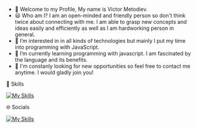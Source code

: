 - 👋 Welcome to my Profile, My name is Victor Metodiev.
- 😃 Who am I? I am an open-minded and friendly person so don't think twice about connecting with me. I am able to grasp new concepts and ideas easily and efficiently as well as I am hardworking person in general.
- 👀 I’m interested in in all kinds of technologies but mainly I put my time into programming with JavaScript.
- 🌱 I’m currently learning programming with javascript. I am fascinated by the language and its benefits.
- 💞️ I'm constanly looking for new opportunities so feel free to contact me anytime. I would gladly join you!

🔨 Skills

[![My Skills](https://skillicons.dev/icons?i=js,python,express,git,mongodb,nodejs,typescript)](https://skillicons.dev)

🌐 Socials

[![My Skills](https://skillicons.dev/icons?i=linkedin)](https://www.linkedin.com/in/victor-metodiev-32b8b523b/)

<!---
ViktorMetodiev13/ViktorMetodiev13 is a ✨ special ✨ repository because its `README.md` (this file) appears on your GitHub profile.
You can click the Preview link to take a look at your changes.
--->
